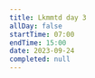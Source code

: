 ```yaml
---
title: Lkmmtd day 3
allDay: false
startTime: 07:00
endTime: 15:00
date: 2023-09-24
completed: null
---
```

